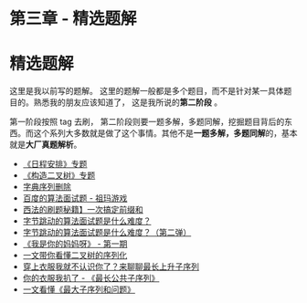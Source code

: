 # 第三章 - 精选题解

# 精选题解

这里是我以前写的题解。 这里的题解一般都是多个题目，而不是针对某一具体题目的。熟悉我的朋友应该知道了， 这是我所说的**第二阶段** 。

第一阶段按照 tag 去刷， 第二阶段则要一题多解，多题同解，挖掘题目背后的东西。而这个系列大多数就是做了这个事情。其他不是**一题多解，多题同解**的，基本就是**大厂真题解析**。

- [《日程安排》专题](schedule-topic.html)
- [《构造二叉树》专题](construct-binary-tree.html)
- [字典序列删除](a-deleted.html)
- [百度的算法面试题 - 祖玛游戏](zuma-game.html)
- [西法的刷题秘籍】一次搞定前缀和](atMostK.html)
- [字节跳动的算法面试题是什么难度？](byte-dance-algo-ex.html)
- [字节跳动的算法面试题是什么难度？（第二弹）](byte-dance-algo-ex-2017.html)
- [《我是你的妈妈呀》 - 第一期](mother-01.html)
- [一文带你看懂二叉树的序列化](serialize.html)
- [穿上衣服我就不认识你了？来聊聊最长上升子序列](LIS.html)
- [你的衣服我扒了 - 《最长公共子序列》](LCS.html)
- [一文看懂《最大子序列和问题》](LSS.html)